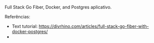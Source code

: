 


 Full Stack Go Fiber, Docker, and Postgres aplicativo.
 
 
 Referências:
 
- Text tutorial: https://divrhino.com/articles/full-stack-go-fiber-with-docker-postgres/
- 
